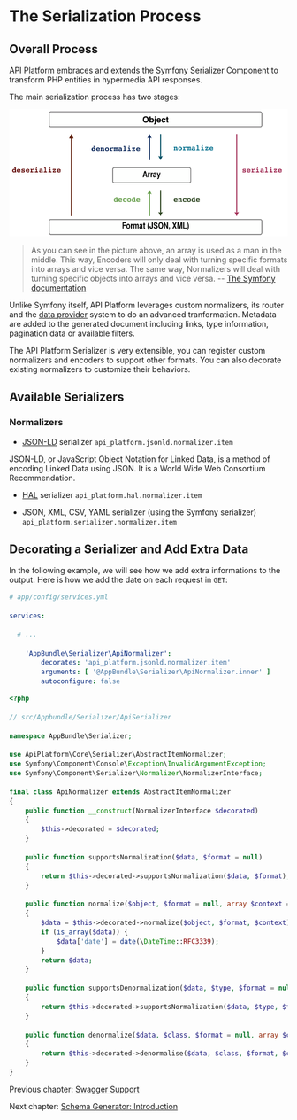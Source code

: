 # The Serialization Process

## Overall Process

API Platform embraces and extends the Symfony Serializer Component to transform PHP entities in hypermedia API responses.

The main serialization process has two stages:

![Serializer workflow](images/SerializerWorkflow.png)

> As you can see in the picture above, an array is used as a man in the middle. This way, Encoders will only deal with turning specific formats into arrays and vice versa. The same way, Normalizers will deal with turning specific objects into arrays and vice versa.
-- [The Symfony documentation](https://symfony.com/doc/current/components/serializer.html)

Unlike Symfony itself, API Platform leverages custom normalizers, its router and the [data provider](data-providers.md) system to do an advanced tranformation. Metadata are added to the generated document including links, type information, pagination data or available filters.

The API Platform Serializer is very extensible, you can register custom normalizers and encoders to support other formats. You can also decorate existing normalizers to customize their behaviors.

## Available Serializers

### Normalizers

* [JSON-LD](https://json-ld.org) serializer
`api_platform.jsonld.normalizer.item`

JSON-LD, or JavaScript Object Notation for Linked Data, is a method of encoding Linked Data using JSON. It is a World Wide Web Consortium Recommendation.

* [HAL](https://en.wikipedia.org/wiki/Hypertext_Application_Language) serializer
`api_platform.hal.normalizer.item`

* JSON, XML, CSV, YAML serializer (using the Symfony serializer)
`api_platform.serializer.normalizer.item`

## Decorating a Serializer and Add Extra Data
In the following example, we will see how we add extra informations to the output.
Here is how we add the date on each request in `GET`:

```yaml
# app/config/services.yml

services:

  # ...

    'AppBundle\Serializer\ApiNormalizer':
        decorates: 'api_platform.jsonld.normalizer.item'
        arguments: [ '@AppBundle\Serializer\ApiNormalizer.inner' ]
        autoconfigure: false
```

```php
<?php

// src/Appbundle/Serializer/ApiSerializer

namespace AppBundle\Serializer;

use ApiPlatform\Core\Serializer\AbstractItemNormalizer;
use Symfony\Component\Console\Exception\InvalidArgumentException;
use Symfony\Component\Serializer\Normalizer\NormalizerInterface;

final class ApiNormalizer extends AbstractItemNormalizer
{
    public function __construct(NormalizerInterface $decorated)
    {
        $this->decorated = $decorated;
    }

    public function supportsNormalization($data, $format = null)
    {
        return $this->decorated->supportsNormalization($data, $format);
    }

    public function normalize($object, $format = null, array $context = [])
    {
        $data = $this->decorated->normalize($object, $format, $context);
        if (is_array($data)) {
            $data['date'] = date(\DateTime::RFC3339);
        }
        return $data;
    }

    public function supportsDenormalization($data, $type, $format = null)
    {
        return $this->decorated->supportsNormalization($data, $type, $format);
    }

    public function denormalize($data, $class, $format = null, array $context = [])
    {
        return $this->decorated->denormalise($data, $class, $format, $context);
    }
}
```

Previous chapter: [Swagger Support](swagger.md)

Next chapter: [Schema Generator: Introduction](../schema-generator/index.md)
